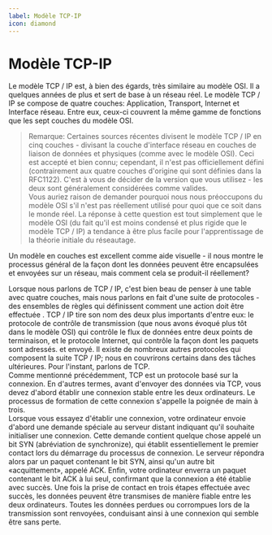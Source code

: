 ```yaml
---
label: Modèle TCP-IP
icon: diamond
---
```

# Modèle TCP-IP
Le modèle TCP / IP est, à bien des égards, très similaire au modèle OSI. Il a quelques années de plus et sert de base à un réseau réel. Le modèle TCP / IP se compose de quatre couches: Application, Transport, Internet et Interface réseau. Entre eux, ceux-ci couvrent la même gamme de fonctions que les sept couches du modèle OSI.

> Remarque: Certaines sources récentes divisent le modèle TCP / IP en cinq couches - divisant la couche d'interface réseau en couches de liaison de données et physiques (comme avec le modèle OSI). Ceci est accepté et bien connu; cependant, il n'est pas officiellement défini (contrairement aux quatre couches d'origine qui sont définies dans la RFC1122). C'est à vous de décider de la version que vous utilisez - les deux sont généralement considérées comme valides.<br>
Vous auriez raison de demander pourquoi nous nous préoccupons du modèle OSI s'il n'est pas réellement utilisé pour quoi que ce soit dans le monde réel. La réponse à cette question est tout simplement que le modèle OSI (du fait qu'il est moins condensé et plus rigide que le modèle TCP / IP) a tendance à être plus facile pour l'apprentissage de la théorie initiale du réseautage.<br>

Un modèle en couches est excellent comme aide visuelle - il nous montre le processus général de la façon dont les données peuvent être encapsulées et envoyées sur un réseau, mais comment cela se produit-il réellement?

Lorsque nous parlons de TCP / IP, c'est bien beau de penser à une table avec quatre couches, mais nous parlons en fait d'une suite de protocoles - des ensembles de règles qui définissent comment une action doit être effectuée . TCP / IP tire son nom des deux plus importants d'entre eux: le protocole de contrôle de transmission (que nous avons évoqué plus tôt dans le modèle OSI) qui contrôle le flux de données entre deux points de terminaison, et le protocole Internet, qui contrôle la façon dont les paquets sont adressés. et envoyé. Il existe de nombreux autres protocoles qui composent la suite TCP / IP; nous en couvrirons certains dans des tâches ultérieures. Pour l'instant, parlons de TCP.<br>
Comme mentionné précédemment, TCP est un protocole basé sur la connexion. En d'autres termes, avant d'envoyer des données via TCP, vous devez d'abord établir une connexion stable entre les deux ordinateurs. Le processus de formation de cette connexion s'appelle la poignée de main à trois.<br>
Lorsque vous essayez d'établir une connexion, votre ordinateur envoie d'abord une demande spéciale au serveur distant indiquant qu'il souhaite initialiser une connexion. Cette demande contient quelque chose appelé un bit SYN (abréviation de synchronize), qui établit essentiellement le premier contact lors du démarrage du processus de connexion. Le serveur répondra alors par un paquet contenant le bit SYN, ainsi qu'un autre bit «acquittement», appelé ACK. Enfin, votre ordinateur enverra un paquet contenant le bit ACK à lui seul, confirmant que la connexion a été établie avec succès. Une fois la prise de contact en trois étapes effectuée avec succès, les données peuvent être transmises de manière fiable entre les deux ordinateurs. Toutes les données perdues ou corrompues lors de la transmission sont renvoyées, conduisant ainsi à une connexion qui semble être sans perte.